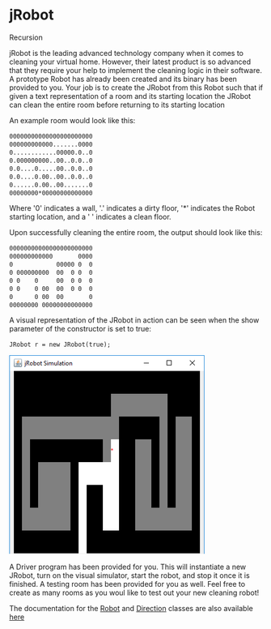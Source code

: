 # jRobot
Recursion


jRobot is the leading advanced technology company when it comes to cleaning your virtual home. However, their latest product is so advanced that they require your help to implement the cleaning logic in their software. A prototype Robot has already been created and its binary has been provided to you. Your job is to create the JRobot from this Robot such that if given a text representation of a room and its starting location the JRobot can clean the entire room before returning to its starting location


An example room would look like this:
```
00000000000000000000000
000000000000.......0000
0............00000.0..0
0.000000000..00..0.0..0
0.0....0.....00..0.0..0
0.0....0.00..00..0.0..0
0......0.00..00.......0
00000000*00000000000000
```

Where '0' indicates a wall, '.' indicates a dirty floor, '*' indicates the Robot starting location, and a ' ' indicates a clean floor.

Upon successfully cleaning the entire room, the output should look like this:
```
00000000000000000000000
000000000000       0000
0            00000 0  0
0 000000000  00  0 0  0
0 0    0     00  0 0  0
0 0    0 00  00  0 0  0
0      0 00  00       0
00000000 00000000000000
```

A visual representation of the JRobot in action can be seen when the show parameter of the constructor is set to true:
```
JRobot r = new JRobot(true);
```

![jRobot Simulation](/images/jRobot.png)

A Driver program has been provided for you. This will instantiate a new JRobot, turn on the visual simulator, start the robot, and stop it once it is finished. A testing room has been provided for you as well. Feel free to create as many rooms as you woul like to test out your new cleaning robot!

The documentation for the [Robot](https://dragonkarsh.github.io/jRobot/apidocs/Robot.html) and [Direction](https://dragonkarsh.github.io/jRobot/apidocs/Direction.html) classes are also available [here](https://dragonkarsh.github.io/jRobot/apidocs/index.html)


